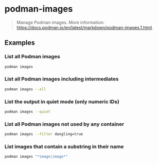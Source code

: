 # podman-images

> Manage Podman images. More information: <https://docs.podman.io/en/latest/markdown/podman-images.1.html>.

## Examples

### List all Podman images

```bash
podman images
```

### List all Podman images including intermediates

```bash
podman images --all
```

### List the output in quiet mode (only numeric IDs)

```bash
podman images --quiet
```

### List all Podman images not used by any container

```bash
podman images --filter dangling=true
```

### List images that contain a substring in their name

```bash
podman images "*image|image*"
```
